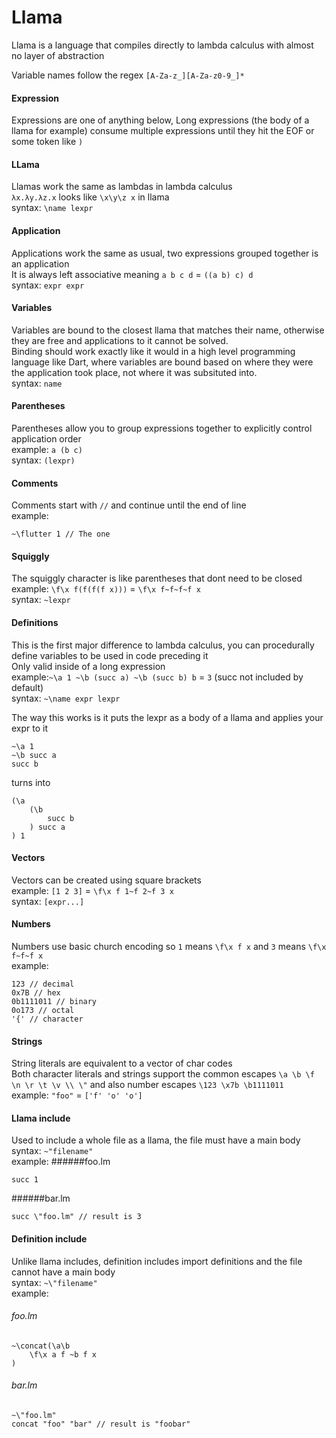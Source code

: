 # Llama

Llama is a language that compiles directly to lambda calculus with almost no layer of abstraction

Variable names follow the regex `[A-Za-z_][A-Za-z0-9_]*`

#### Expression
Expressions are one of anything below, Long expressions (the body of a llama for example) consume multiple expressions until they hit the EOF or some token like `)`

#### LLama
Llamas work the same as lambdas in lambda calculus<br/>
`λx.λy.λz.x` looks like `\x\y\z x` in llama<br/>
syntax: `\name lexpr`

#### Application
Applications work the same as usual, two expressions grouped together is an application<br/>
It is always left associative meaning `a b c d` = `((a b) c) d`<br/>
syntax: `expr expr`

#### Variables
Variables are bound to the closest llama that matches their name, otherwise they are free and applications to it cannot be solved.<br/>
Binding should work exactly like it would in a high level programming language like Dart, where variables are bound based on where they were the application took place, not where it was subsituted into.<br/>
syntax: `name`

#### Parentheses
Parentheses allow you to group expressions together to explicitly control application order<br/>
example: `a (b c)`<br/>
syntax: `(lexpr)`

#### Comments
Comments start with `//` and continue until the end of line<br/>
example:
```
~\flutter 1 // The one
```

#### Squiggly
The squiggly character is like parentheses that dont need to be closed<br/>
example: `\f\x f(f(f(f x)))` = `\f\x f~f~f~f x`<br/>
syntax: `~lexpr`

#### Definitions
This is the first major difference to lambda calculus, you can procedurally define variables to be used in code preceding it<br/>
Only valid inside of a long expression<br/>
example:`~\a 1 ~\b (succ a) ~\b (succ b) b` = `3` (succ not included by default)<br/>
syntax: `~\name expr lexpr`<br/>

The way this works is it puts the lexpr as a body of a llama and applies your expr to it
```
~\a 1
~\b succ a
succ b
```
turns into
```
(\a
    (\b
        succ b
    ) succ a
) 1
```

#### Vectors
Vectors can be created using square brackets<br/>
example: `[1 2 3]` = `\f\x f 1~f 2~f 3 x`<br/>
syntax: `[expr...]`

#### Numbers
Numbers use basic church encoding so `1` means `\f\x f x` and `3` means `\f\x f~f~f x`<br/>
example:
```
123 // decimal
0x7B // hex
0b1111011 // binary
0o173 // octal
'{' // character
```

#### Strings
String literals are equivalent to a vector of char codes<br/>
Both character literals and strings support the common escapes `\a \b \f \n \r \t \v \\ \"` and also number escapes `\123 \x7b \b1111011`<br/>
example: `"foo"` = `['f' 'o' 'o']`<br/>

#### Llama include
Used to include a whole file as a llama, the file must have a main body</br>
syntax: `~"filename"`<br/>
example:
######foo.lm
```
succ 1
```
######bar.lm
```
succ \"foo.lm" // result is 3
```

#### Definition include
Unlike llama includes, definition includes import definitions and the file cannot have a main body<br/>
syntax: `~\"filename"`<br/>
example:
###### foo.lm
```
~\concat(\a\b
    \f\x a f ~b f x
)
```
###### bar.lm
```
~\"foo.lm"
concat "foo" "bar" // result is "foobar"
```